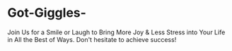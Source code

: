 # Got-Giggles-
Join Us for a Smile or Laugh to Bring More Joy &amp; Less Stress
into Your Life in All the Best of Ways. Don't hesitate to achieve success!
